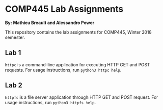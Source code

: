 # COMP445 Lab Assignments
**By: Mathieu Breault and Alessandro Power**

This repository contains the lab assignments for COMP445, Winter 2018 semester.

## Lab 1
`httpc` is a command-line application for executing HTTP GET and POST requests.
For usage instructions, run `python3 httpc help`.

## Lab 2
`httpfs` is a file server application through HTTP GET and POST request.
For usage instructions, run `python3 httpfs help`.
